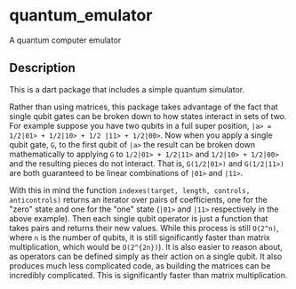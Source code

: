 # quantum_emulator

A quantum computer emulator

## Description

This is a dart package that includes a simple quantum simulator.

Rather than using matrices, this package takes advantage of the fact
that single qubit gates can be broken down to how states interact
in sets of two. For example suppose you have two qubits in a full super 
position, `|a> = 1/2|01> + 1/2|10> + 1/2 |11> + 1/2|00>`. Now when you 
apply a single qubit gate, `G`, to the first qubit of `|a>` the result 
can be broken down mathematically to applying `G` to 
`1/2|01> + 1/2|11>` and `1/2|10> + 1/2|00>` and the resulting pieces do not interact. That is, `G(1/2|01>)` and `G(1/2|11>)` are both 
guaranteed to be linear combinations of `|01>` and `|11>`.

With this in mind the function 
`indexes(target, length, controls, anticontrols)` returns an 
iterator over pairs of coefficients, one for the "zero" state and
one for the "one" state (`|01>` and `|11>` respectively in the above 
example).
Then each single qubit operator is just a function that takes pairs
and returns their new values. While this process is still `O(2^n)`, 
where `n` is the number of qubits, it is still significantly faster
than matrix multiplication, which would be `O(2^{2n})`). It is also
easier to reason about, as operators can be defined simply as their
action on a single qubit.
It also produces much less complicated code, as building the 
matrices can be incredibly complicated.
This is significantly faster than matrix multiplication.
